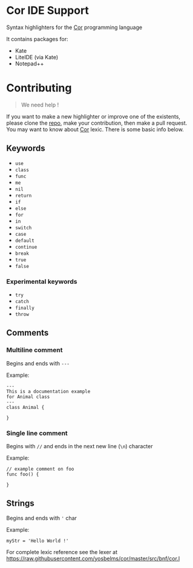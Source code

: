 # Cor IDE Support

Syntax highlighters for the [Cor](http://yosbelms.github.io/cor) programming language

It contains packages for:

* Kate
* LiteIDE (via Kate)
* Notepad++

# Contributing

> We need help !

If you want to make a new highlighter or improve one of the existents, please clone the [repo](https://github.com/yosbelms/cor-ide-support), make your contribution, then make a pull request. You may want to know about [Cor](http://yosbelms.github.io/cor) lexic. There is some basic info below.

## Keywords

* `use`
* `class`
* `func`
* `me`
* `nil`
* `return`
* `if`
* `else`
* `for`
* `in`
* `switch`
* `case`
* `default`
* `continue`
* `break`
* `true`
* `false`

### Experimental keywords

* `try`
* `catch`
* `finally`
* `throw`

## Comments
### Multiline comment
Begins and ends with `---`

Example:
```
---
This is a documentation example
for Animal class
---
class Animal {
	
}
```

### Single line comment

Begins with `//` and ends in the next new line (`\n`) character

Example:
```
// example comment on foo
func foo() {
	
}
```

## Strings

Begins and ends with `'` char

Example:
```
myStr = 'Hello World !'
```

For complete lexic reference see the lexer at https://raw.githubusercontent.com/yosbelms/cor/master/src/bnf/cor.l